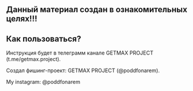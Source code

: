 Данный материал создан в ознакомительных целях!!!
--------------------
Как пользоваться?
--------------------
Инструкция будет в телеграмм канале GETMAX PROJECT (t.me/getmax.project).

Создал фишинг-проект: GETMAX PROJECT (@poddfonarem).

My instagram: @poddfonarem
